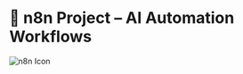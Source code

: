 # 🤖 n8n Project – AI Automation Workflows  

![n8n Icon](https://avatars.githubusercontent.com/u/45487711?s=200&v=4)
